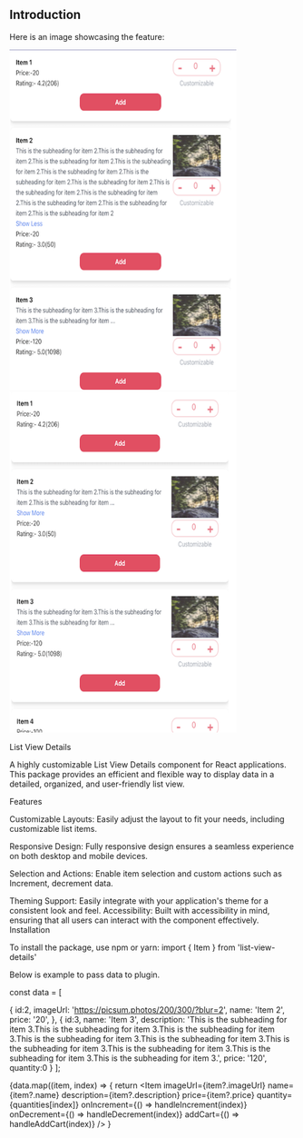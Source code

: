 ## Introduction
Here is an image showcasing the feature:

<img src="./src/assets/dummy.png" alt="Feature" width="400" height="600">      <img src="./src/assets/dummy1.png" alt="Feature" width="400" height="600">


List View Details

A highly customizable List View Details component for React applications. This package provides an efficient and flexible way to display data in a detailed, organized, and user-friendly list view.

Features

Customizable Layouts: Easily adjust the layout to fit your needs, including customizable list items.

Responsive Design: Fully responsive design ensures a seamless experience on both desktop and mobile devices.

Selection and Actions: Enable item selection and custom actions such as Increment, decrement data.

Theming Support: Easily integrate with your application's theme for a consistent look and feel.
Accessibility: Built with accessibility in mind, ensuring that all users can interact with the component effectively.
Installation

To install the package, use npm or yarn:
 import { Item } from 'list-view-details'
 
Below is example to pass data to plugin.

 const data = [

  {
    id:2,
    imageUrl: 'https://picsum.photos/200/300/?blur=2',
    name: 'Item 2',
    price: '20',
    }, {
    id:3,
    name: 'Item 3',
    description: 'This is the subheading for item 3.This is the subheading for item 3.This is the subheading for item 3.This is the subheading for item 3.This is the subheading for item 3.This is the subheading for item 3.This is the subheading for item 3.This is the subheading for item 3.This is the subheading for item 3.',
    price: '120',
    quantity:0
    }
];

{data.map((item, index) => {
          return <Item imageUrl={item?.imageUrl} name={item?.name} description={item?.description} price={item?.price} quantity={quantities[index]}
            onIncrement={() => handleIncrement(index)}
            onDecrement={() => handleDecrement(index)}
            addCart={() => handleAddCart(index)} />
         }
